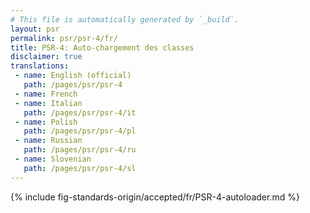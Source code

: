 ```yaml
---
# This file is automatically generated by `_build`.
layout: psr
permalink: psr/psr-4/fr/
title: PSR-4: Auto-chargement des classes
disclaimer: true
translations:
 - name: English (official)
   path: /pages/psr/psr-4
 - name: French
 - name: Italian
   path: /pages/psr/psr-4/it
 - name: Polish
   path: /pages/psr/psr-4/pl
 - name: Russian
   path: /pages/psr/psr-4/ru
 - name: Slovenian
   path: /pages/psr/psr-4/sl
---
```


{% include fig-standards-origin/accepted/fr/PSR-4-autoloader.md %}